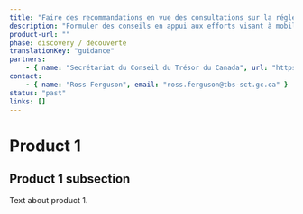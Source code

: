 ```yaml
---
title: "Faire des recommandations en vue des consultations sur la réglementation"
description: "Formuler des conseils en appui aux efforts visant à mobiliser les Canadiens en matière de réglementation : définir et valider les besoins des utilisateurs et les besoins opérationnels, réaliser une analyse de marché des produits numériques existants, et formuler des recommandations quant à l’acquisition d’un produit ou encore le développement d’un produit maison."
product-url: ""
phase: discovery / découverte
translationKey: "guidance"
partners:
    - { name: "Secrétariat du Conseil du Trésor du Canada", url: "https://www.canada.ca/fr/secretariat-conseil-tresor.html"}
contact:
    - { name: "Ross Ferguson", email: "ross.ferguson@tbs-sct.gc.ca" }
status: "past"
links: []
---
```

# Product 1

## Product 1 subsection

Text about product 1.